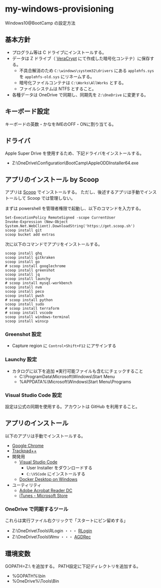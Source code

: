 # my-windows-provisioning
Windows10@BootCamp の設定方法


## 基本方針
* プログラム等は C ドライブにインストールする。
* データは Z ドライブ（ [VeraCrypt](https://www.veracrypt.fr/en/Downloads.html) にて作成した暗号化コンテナ）に保存する。
  * 不具合解消のため ```C:\windows\system32\drivers``` にある ```applehfs.sys``` を ```applehfs-old.sys``` にリネームする。
  * 暗号化ファイルコンテナは `C:\Works\AllWorks` とする。
  * ファイルシステムは NTFS とすること。
* 各種データは OneDrive で同期し、同期先を `Z:\OneDrive` に変更する。


## キーボード設定
キーボードの英数・かなをIMEのOFF・ONに割り当てる。


## ドライバ
Apple Super Drive を使用するため、下記ドライバをインストールする。
- Z:\OneDrive\Configuration\BootCamp\AppleODDInstaller64.exe


## アプリのインストール by Scoop
アプリは [Scoop](https://scoop.sh/) でインストールする。
ただし、後述するアプリは手動でインストールして Scoop では管理しない。

まずは powershell を管理者権限で起動し、以下のコマンドを入力する。

```
Set-ExecutionPolicy RemoteSigned -scope CurrentUser
Invoke-Expression (New-Object System.Net.WebClient).DownloadString('https://get.scoop.sh')
scoop install git
scoop bucket add extras
```

次に以下のコマンドでアプリをインストールする。

```
scoop install ghq
scoop install gitkraken
scoop install go
# scoop install googlechrome
scoop install greenshot
scoop install jq
scoop install launchy
# scoop install mysql-workbench
scoop install nvm
scoop install peco
scoop install pwsh
# scoop install python
scoop install sudo
# scoop install terraform
# scoop install vscode
scoop install windows-terminal
scoop install winscp
```

### Greenshot 設定
* Capture region に ```Control+Shift+F12``` にアサインする

### Launchy 設定
* カタログに以下を追加 ※実行可能ファイルも含むにチェックすること
  * C:\ProgramData\Microsoft\Windows\Start Menu
  * %APPDATA%\Microsoft\Windows\Start Menu\Programs

### Visual Studio Code 設定
設定は公式の同期を使用する。アカウントは GitHub を利用すること。


## アプリのインストール
以下のアプリは手動でインストールする。

  - [Google Chrome](https://www.google.co.jp/chrome/browser/desktop/)
  - [Trackpad++](http://trackpad.forbootcamp.org/#download)
- 開発用
  - [Visual Studio Code](https://code.visualstudio.com/download)
    - User Installer をダウンロードする
    - ```C:\VSCode``` にインストールする
  - [Docker Desktop on Windows](https://docs.docker.com/docker-for-windows/install/)
- ユーティリティ
  - [Adobe Acrobat Reader DC](https://get.adobe.com/jp/reader/)
  - [iTunes - Microsoft Store](https://www.microsoft.com/ja-jp/p/itunes/9pb2mz1zmb1s?cid=appledotcom&rtc=1&activetab=pivot:overviewtab)


### OneDrive で同期するツール
これらは実行ファイル右クリックで「スタートにピン留めする」
- Z:\OneDrive\Tools\RLogin ・・・ [RLogin](http://nanno.dip.jp/softlib/man/rlogin/)
- Z:\OneDrive\Tools\Wmv ・・・ [AGDRec](http://t-ishii.la.coocan.jp/download/AGDRec.html)


## 環境変数
GOPATH=Z:\ を追加する。
PATH設定に下記ディレクトリを追加する。
- %GOPATH%\bin
- %OneDrive%\Tools\Bin


